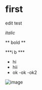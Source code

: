# first
edit test

*italic*

 ** bold **
 
***i b ***

- hi
- hii
-  ok
  -ok
  -ok2

![image](https://th.bing.com/th/id/OIP.gdNVfcnAjQURwqcuGIDHAQHaE8?rs=1&pid=ImgDetMain)
